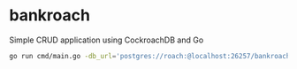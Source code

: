 # bankroach
Simple CRUD application using CockroachDB and Go

```bash
go run cmd/main.go -db_url='postgres://roach:@localhost:26257/bankroach?sslmode=disable' -migrations_url='file://migrations'
```